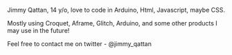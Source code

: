 Jimmy Qattan, 14 y/o, love to code in Arduino, Html, Javascript, maybe CSS.

Mostly using Croquet, Aframe, Glitch, Arduino, and some other products I may use in the future!

Feel free to contact me on twitter - @jimmy_qattan
